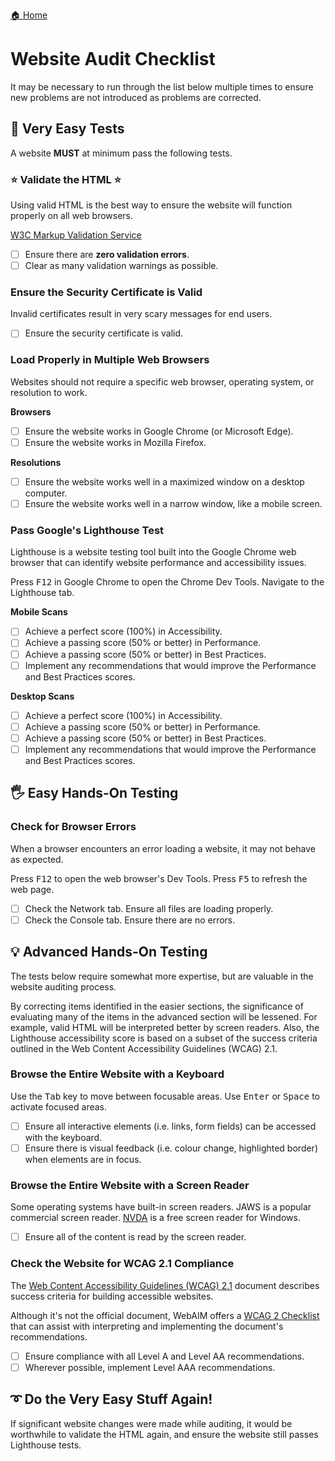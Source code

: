 [🏠 Home](README.md)

# Website Audit Checklist

It may be necessary to run through the list below multiple times
to ensure new problems are not introduced as problems are corrected.

## 👶 Very Easy Tests

A website **MUST** at minimum pass the following tests.

### ⭐ Validate the HTML ⭐

Using valid HTML is the best way to ensure the website will function properly
on all web browsers.

[W3C Markup Validation Service](https://validator.w3.org/)

-   [ ] Ensure there are **zero validation errors**.
-   [ ] Clear as many validation warnings as possible.

### Ensure the Security Certificate is Valid

Invalid certificates result in very scary messages for end users.

-   [ ] Ensure the security certificate is valid.

### Load Properly in Multiple Web Browsers

Websites should not require a specific web browser, operating system, or resolution to work.

**Browsers**

-   [ ] Ensure the website works in Google Chrome (or Microsoft Edge).
-   [ ] Ensure the website works in Mozilla Firefox.

**Resolutions**

-   [ ] Ensure the website works well in a maximized window on a desktop computer.
-   [ ] Ensure the website works well in a narrow window, like a mobile screen.

### Pass Google's Lighthouse Test

Lighthouse is a website testing tool built into the Google Chrome web browser
that can identify website performance and accessibility issues.

Press <kbd>F12</kbd> in Google Chrome to open the Chrome Dev Tools.
Navigate to the Lighthouse tab.

**Mobile Scans**

-   [ ] Achieve a perfect score (100%) in Accessibility.
-   [ ] Achieve a passing score (50% or better) in Performance.
-   [ ] Achieve a passing score (50% or better) in Best Practices.
-   [ ] Implement any recommendations that would improve the Performance and Best Practices scores.

**Desktop Scans**

-   [ ] Achieve a perfect score (100%) in Accessibility.
-   [ ] Achieve a passing score (50% or better) in Performance.
-   [ ] Achieve a passing score (50% or better) in Best Practices.
-   [ ] Implement any recommendations that would improve the Performance and Best Practices scores.

## 🖐 Easy Hands-On Testing

### Check for Browser Errors

When a browser encounters an error loading a website, it may not behave as expected.

Press <kbd>F12</kbd> to open the web browser's Dev Tools.
Press <kbd>F5</kbd> to refresh the web page.

-   [ ] Check the Network tab.  Ensure all files are loading properly.
-   [ ] Check the Console tab.  Ensure there are no errors.

## 💡 Advanced Hands-On Testing

The tests below require somewhat more expertise,
but are valuable in the website auditing process.

By correcting items identified in the easier sections,
the significance of evaluating many of the items in the advanced section will be lessened.
For example, valid HTML will be interpreted better by screen readers.
Also, the Lighthouse accessibility score is based on a subset of the success criteria
outlined in the Web Content Accessibility Guidelines (WCAG) 2.1.

### Browse the Entire Website with a Keyboard

Use the <kbd>Tab</kbd> key to move between focusable areas.
Use <kbd>Enter</kbd> or <kbd>Space</kbd> to activate focused areas.

-   [ ] Ensure all interactive elements (i.e. links, form fields) can be accessed with the keyboard.
-   [ ] Ensure there is visual feedback (i.e. colour change, highlighted border) when elements are in focus.

### Browse the Entire Website with a Screen Reader

Some operating systems have built-in screen readers.
JAWS is a popular commercial screen reader.
[NVDA](https://www.nvaccess.org/) is a free screen reader for Windows.

-   [ ] Ensure all of the content is read by the screen reader.

### Check the Website for WCAG 2.1 Compliance

The [Web Content Accessibility Guidelines (WCAG) 2.1](https://www.w3.org/TR/WCAG21/) document
describes success criteria for building accessible websites.

Although it's not the official document,
WebAIM offers a [WCAG 2 Checklist](https://webaim.org/standards/wcag/checklist)
that can assist with interpreting and implementing the document's recommendations.

-   [ ] Ensure compliance with all Level A and Level AA recommendations.
-   [ ] Wherever possible, implement Level AAA recommendations.

## ➰ Do the Very Easy Stuff Again!

If significant website changes were made while auditing,
it would be worthwhile to validate the HTML again, and ensure the website still passes Lighthouse tests.
